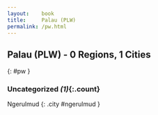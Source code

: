 ```yaml
---
layout:    book
title:     Palau (PLW)
permalink: /pw.html
---
```


## Palau (PLW) - 0 Regions, 1 Cities
{: #pw }





### Uncategorized _(1)_{:.count}


Ngerulmud  {: .city #ngerulmud } <br>


 
